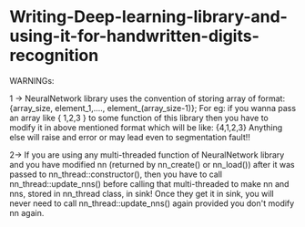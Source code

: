 # Writing-Deep-learning-library-and-using-it-for-handwritten-digits-recognition
WARNINGs: 

1 -> NeuralNetwork library uses the convention of storing array of format:
{array_size, element_1,...., element_(array_size-1)};
For eg: if you wanna pass an array like { 1,2,3 } to some function of this library then you have to modify it in above mentioned format which will be like: {4,1,2,3}
Anything else will raise and error or may lead even to segmentation fault!!

2-> If you are using any multi-threaded function of NeuralNetwork library and you have modified nn (returned by nn_create() or nn_load()) after it was passed to nn_thread::constructor(), then you have to call nn_thread::update_nns() before calling that multi-threaded to make nn and nns, stored in nn_thread class, in sink! Once they get it in sink, you will never need to call nn_thread::update_nns() again provided you don't modify nn again.
